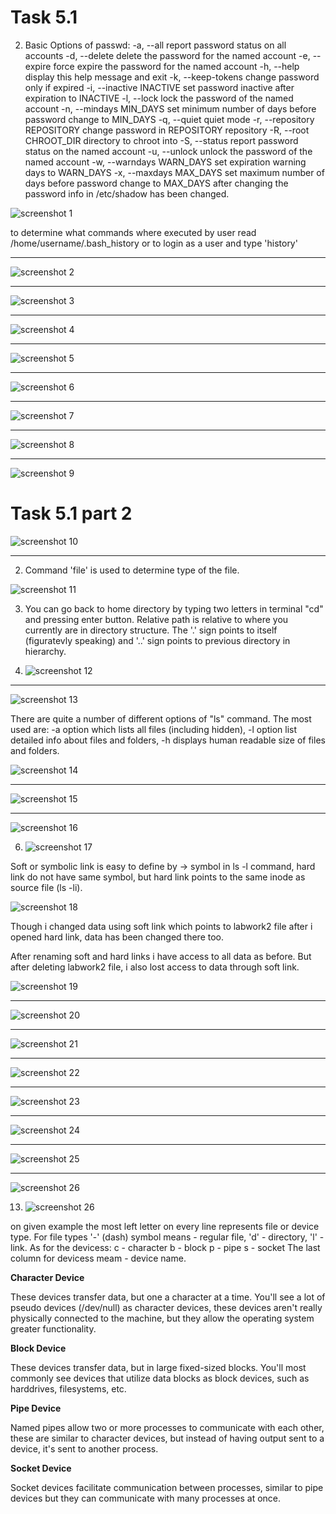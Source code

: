# Task 5.1

2. Basic Options of passwd:
  -a, --all                     report password status on all accounts
  -d, --delete                  delete the password for the named account
  -e, --expire                  force expire the password for the named account
  -h, --help                    display this help message and exit
  -k, --keep-tokens             change password only if expired
  -i, --inactive INACTIVE       set password inactive after expiration
                                to INACTIVE
  -l, --lock                    lock the password of the named account
  -n, --mindays MIN_DAYS        set minimum number of days before password
                                change to MIN_DAYS
  -q, --quiet                   quiet mode
  -r, --repository REPOSITORY   change password in REPOSITORY repository
  -R, --root CHROOT_DIR         directory to chroot into
  -S, --status                  report password status on the named account
  -u, --unlock                  unlock the password of the named account
  -w, --warndays WARN_DAYS      set expiration warning days to WARN_DAYS
  -x, --maxdays MAX_DAYS        set maximum number of days before password
                                change to MAX_DAYS
after changing the password info in /etc/shadow has been changed.


![screenshot 1](screenshots/1.png)

to determine what commands where executed by user read /home/username/.bash_history or to login as a user and type 'history'
__________________________________________

![screenshot 2](screenshots/2.png)

__________________________________________

![screenshot 3](screenshots/3.png)

__________________________________________

![screenshot 4](screenshots/4.png)

__________________________________________

![screenshot 5](screenshots/5.png)

__________________________________________

![screenshot 6](screenshots/6.png)

__________________________________________

![screenshot 7](screenshots/7.png)

__________________________________________

![screenshot 8](screenshots/8.png)

__________________________________________

![screenshot 9](screenshots/9.png)

# Task 5.1 part 2

![screenshot 10](screenshots/10.png)

__________________________________________

2. Command 'file' is used to determine type of the file.

![screenshot 11](screenshots/11.png)

3. You can go back to home directory by typing two letters in terminal "cd" and pressing enter button. Relative path is relative to where you currently are in directory structure. The '.' sign points to itself (figuratevly speaking) and '..' sign points to previous directory in hierarchy.

4. ![screenshot 12](screenshots/12.png)

__________________________________________

![screenshot 13](screenshots/13.png)

There are quite a number of different options of "ls" command. The most used are: -a option which lists all files (including hidden), -l option list detailed info about files and folders, -h displays human readable size of files and folders.

![screenshot 14](screenshots/14.png)

__________________________________________

![screenshot 15](screenshots/15.png)

__________________________________________

![screenshot 16](screenshots/16.png)

6. ![screenshot 17](screenshots/17.png)

Soft or symbolic link is easy to define by -> symbol in ls -l command, hard link do not have same symbol, but hard link points to the same inode as source file (ls -li).

![screenshot 18](screenshots/18.png)

Though i changed data using soft link which points to labwork2 file after i opened hard link, data has been changed there too.

After renaming soft and hard links i have access to all data as before. But after deleting labwork2 file, i also lost access to data through soft link.

![screenshot 19](screenshots/19.png)

__________________________________________

![screenshot 20](screenshots/20.png)

__________________________________________

![screenshot 21](screenshots/21.png)

__________________________________________

![screenshot 22](screenshots/22.png)

__________________________________________

![screenshot 23](screenshots/23.png)

__________________________________________

![screenshot 24](screenshots/24.png)

__________________________________________

![screenshot 25](screenshots/25.png)

__________________________________________

![screenshot 26](screenshots/26.png)

13. ![screenshot 26](screenshots/26.png)

on given example the most left letter on every line represents file or device type. For file types '-' (dash) symbol means - regular file, 'd' - directory, 'l' - link. As for the devicess: 
c - character
b - block
p - pipe
s - socket
The last column for devicess meam - device name.

**Character Device**

These devices transfer data, but one a character at a time. You'll see a lot of pseudo devices (/dev/null) as character devices, these devices aren't really physically connected to the machine, but they allow the operating system greater functionality.

**Block Device**

These devices transfer data, but in large fixed-sized blocks. You'll most commonly see devices that utilize data blocks as block devices, such as harddrives, filesystems, etc.

**Pipe Device**

Named pipes allow two or more processes to communicate with each other, these are similar to character devices, but instead of having output sent to a device, it's sent to another process.

**Socket Device**

Socket devices facilitate communication between processes, similar to pipe devices but they can communicate with many processes at once.

